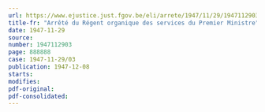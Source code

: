 ```yaml
---
url: https://www.ejustice.just.fgov.be/eli/arrete/1947/11/29/1947112903/justel
title-fr: "Arrêté du Régent organique des services du Premier Ministre"
date: 1947-11-29
source:
number: 1947112903
page: 888888
case: 1947-11-29/03
publication: 1947-12-08
starts:
modifies:
pdf-original:
pdf-consolidated:
---
```


